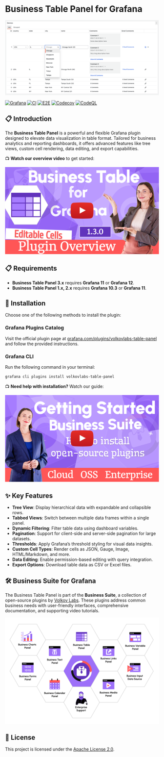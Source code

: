 # Business Table Panel for Grafana

![Table Screenshot](https://github.com/VolkovLabs/business-table/raw/main/src/img/dashboard.png)

[![Grafana](https://img.shields.io/badge/Grafana-12.0-orange)](https://grafana.com/)
[![CI](https://github.com/volkovlabs/business-table/workflows/CI/badge.svg)](https://github.com/volkovlabs/business-table/actions/workflows/ci.yml)
[![E2E](https://github.com/volkovlabs/business-table/workflows/E2E/badge.svg)](https://github.com/volkovlabs/business-table/actions/workflows/e2e.yml)
[![Codecov](https://codecov.io/gh/VolkovLabs/business-table/branch/main/graph/badge.svg)](https://codecov.io/gh/VolkovLabs/business-table)
[![CodeQL](https://github.com/VolkovLabs/business-table/actions/workflows/codeql.yml/badge.svg)](https://github.com/VolkovLabs/business-table/actions/workflows/codeql-analysis.yml)

## 📋 Introduction

The **Business Table Panel** is a powerful and flexible Grafana plugin designed to elevate data visualization in table format. Tailored for business analytics and reporting dashboards, it offers advanced features like tree views, custom cell rendering, data editing, and export capabilities.

📺 **Watch our overview video** to get started:

[![Business Table Panel for Grafana | Overview and Tutorial for Beginners](https://raw.githubusercontent.com/volkovlabs/business-table/main/img/overview.png)](https://youtu.be/kOjt9Bl3VQo)

## 📋 Requirements

- **Business Table Panel 3.x** requires **Grafana 11** or **Grafana 12**.
- **Business Table Panel 1.x, 2.x** requires **Grafana 10.3** or **Grafana 11**.

## 🚀 Installation

Choose one of the following methods to install the plugin:

### Grafana Plugins Catalog

Visit the official plugin page at [grafana.com/plugins/volkovlabs-table-panel](https://grafana.com/grafana/plugins/volkovlabs-table-panel/) and follow the provided instructions.

### Grafana CLI

Run the following command in your terminal:

```bash
grafana cli plugins install volkovlabs-table-panel
```

📺 **Need help with installation?** Watch our guide:

[![Install Business Suite Plugins in Cloud, OSS, Enterprise](https://raw.githubusercontent.com/volkovlabs/.github/main/started.png)](https://youtu.be/1qYzHfPXJF8)

## ✨ Key Features

- **Tree View**: Display hierarchical data with expandable and collapsible rows.
- **Tabbed Views**: Switch between multiple data frames within a single panel.
- **Dynamic Filtering**: Filter table data using dashboard variables.
- **Pagination**: Support for client-side and server-side pagination for large datasets.
- **Thresholds**: Apply Grafana’s threshold styling for visual data insights.
- **Custom Cell Types**: Render cells as JSON, Gauge, Image, HTML/Markdown, and more.
- **Data Editing**: Enable permission-based editing with query integration.
- **Export Options**: Download table data as CSV or Excel files.

## 🛠️ Business Suite for Grafana

The Business Table Panel is part of the **Business Suite**, a collection of open-source plugins by [Volkov Labs](https://volkovlabs.io/). These plugins address common business needs with user-friendly interfaces, comprehensive documentation, and supporting video tutorials.

[![Business Suite for Grafana](https://raw.githubusercontent.com/VolkovLabs/.github/main/business.png)](https://volkovlabs.io/plugins/)

## 📜 License

This project is licensed under the [Apache License 2.0](https://github.com/volkovlabs/business-table/blob/main/LICENSE).
